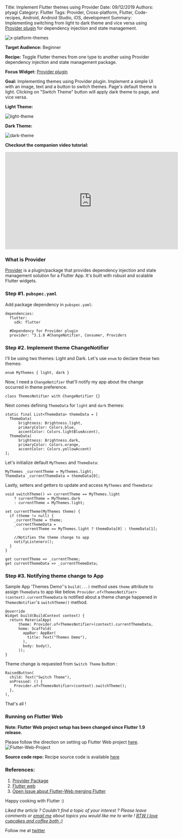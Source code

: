 Title: Implement Flutter themes using Provider
Date: 09/12/2019
Authors: ptyagi
Category: Flutter
Tags: Provider, Cross-platform, Flutter, Code-recipes, Android, Android Studio, iOS, development
Summary: Implementing switching from light to dark theme and vice versa using [Provider plugin](https://pub.dev/packages/provider) for dependency injection and state management.

![x-platform-themes]({attach}../../images/flutter/x-provider-themes.jpg)

**Target Audience:** Beginner

**Recipe:** Toggle Flutter themes from one type to another using Provider dependency injection and state management package.

**Focus Widget:** [Provider plugin](https://pub.dev/packages/provider)

**Goal:** Implementing themes using Provider plugin. Implement a simple UI with an image, text and a button to switch themes. Page's default theme is light. Clicking on "Switch Theme" button will apply dark theme to page, and vice versa.

**Light Theme:**

![light-theme]({attach}../../images/flutter/ios_themes2.jpg)


**Dark Theme:**

![dark-theme]({attach}../../images/flutter/ios_themes3.jpg)

**Checkout the companion video tutorial:**
<iframe width="560" height="315" src="https://www.youtube.com/embed/eJZMJFSQbgs" frameborder="0" allow="accelerometer; autoplay; encrypted-media; gyroscope; picture-in-picture" allowfullscreen></iframe>


### What is Provider ###
[Provider](https://pub.dev/packages/provider) is a plugin/package that provides dependency injection and state management solution for a Flutter App. It's built with robust and scalable Flutter widgets.

### Step #1. `pubspec.yaml` ###
Add package dependency in `pubspec.yaml`:
```
dependencies:
  flutter:
    sdk: flutter

  #Dependency for Provider plugin
  provider: ^3.1.0 #ChangeNotifier, Consumer, Providers
```

### Step #2. Implement theme ChangeNotifier ###

I'll be using two themes: Light and Dark. Let's use `enum` to declare these two themes:
```
enum MyThemes { light, dark }
```

Now, I need a `ChangeNotifier` that'll notify my app about the change occurred in theme preference.
```
class ThemesNotifier with ChangeNotifier {}
```

Next comes defining `ThemeData` for `light` and `dark` themes:
```
static final List<ThemeData> themeData = [
  ThemeData(
      brightness: Brightness.light,
      primaryColor: Colors.blue,
      accentColor: Colors.lightBlueAccent),
  ThemeData(
      brightness: Brightness.dark,
      primaryColor: Colors.orange,
      accentColor: Colors.yellowAccent)
];
```

Let's initialize default `MyThemes` and `ThemeData`:
```
MyThemes _currentTheme = MyThemes.light;
ThemeData _currentThemeData = themeData[0];
```

Lastly, setters and getters to update and access `MyThemes` and `ThemeData`:
```
void switchTheme() => currentTheme == MyThemes.light
    ? currentTheme = MyThemes.dark
    : currentTheme = MyThemes.light;

set currentTheme(MyThemes theme) {
  if (theme != null) {
    _currentTheme = theme;
    _currentThemeData =
        currentTheme == MyThemes.light ? themeData[0] : themeData[1];

    //Notifies the theme change to app    
    notifyListeners();
  }
}

get currentTheme => _currentTheme;
get currentThemeData => _currentThemeData;
```

### Step #3. Notifying theme change to App ###

Sample App 'Themes Demo''s `build(...)` method uses `theme` attribute to assign `ThemeData` to app like below. `Provider.of<ThemesNotifier>(context).currentThemeData` is notified about a theme change happened in `ThemesNotifier`'s `switchTheme()` method.
```
@override
Widget build(BuildContext context) {
  return MaterialApp(
      theme: Provider.of<ThemesNotifier>(context).currentThemeData,
      home: Scaffold(
        appBar: AppBar(
          title: Text("Themes Demo"),
        ),
        body: body(),
      ));
}
```
Theme change is requested from `Switch Theme` button :
```
RaisedButton(
  child: Text("Switch Theme"),
  onPressed: () {
    Provider.of<ThemesNotifier>(context).switchTheme();
  },
),
```

That's all !

### Running on Flutter Web ###

**Note: Flutter Web project setup has been changed since Flutter 1.9 release.**

Please follow the direction on setting up Flutter Web project [here](https://flutter.dev/docs/get-started/web).
![Flutter-Web-Project]({attach}../../images/flutter/flutter_web.jpg)

**Source code repo:**
Recipe source code is available [here](https://github.com/ptyagicodecamp/flutter_cookbook/tree/widgets-web/flutter_widgets/lib/themes)


### References: ###
1. [Provider Package](https://pub.dev/packages/provider#-readme-tab-)
2. [Flutter web](https://flutter.dev/docs/get-started/web)
3. [Open Issue about Flutter-Web merging Flutter](https://github.com/flutter/flutter/issues/34082)

Happy cooking with Flutter :)

_Liked the article ?
Couldn't find a topic of your interest ? Please leave comments or [email me](mailto:ptyagicodecamp@gmail.com) about topics you would like me to write !
[BTW I love cupcakes and coffee both :)](https://www.paypal.me/pritya)_

Follow me at [twitter](https://twitter.com/ptyagi13)
